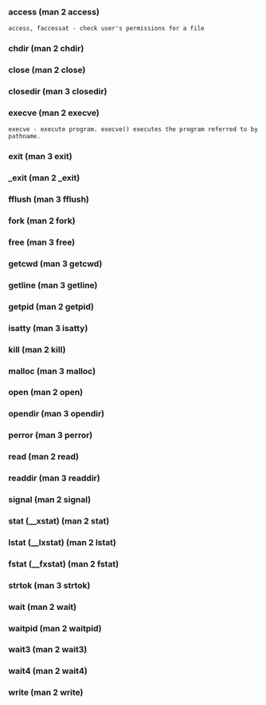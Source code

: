 ### access (man 2 access)
    access, faccessat - check user's permissions for a file

### chdir (man 2 chdir)
### close (man 2 close)
### closedir (man 3 closedir)
### execve (man 2 execve)
    execve - execute program. execve() executes the program referred to by pathname.
### exit (man 3 exit)
### _exit (man 2 _exit)
### fflush (man 3 fflush)
### fork (man 2 fork)
### free (man 3 free)
### getcwd (man 3 getcwd)
### getline (man 3 getline)
### getpid (man 2 getpid)
### isatty (man 3 isatty)
### kill (man 2 kill)
### malloc (man 3 malloc)
### open (man 2 open)
### opendir (man 3 opendir)
### perror (man 3 perror)
### read (man 2 read)
### readdir (man 3 readdir)
### signal (man 2 signal)
### stat (__xstat) (man 2 stat)
### lstat (__lxstat) (man 2 lstat)
### fstat (__fxstat) (man 2 fstat)
### strtok (man 3 strtok)
### wait (man 2 wait)
### waitpid (man 2 waitpid)
### wait3 (man 2 wait3)
### wait4 (man 2 wait4)
### write (man 2 write)